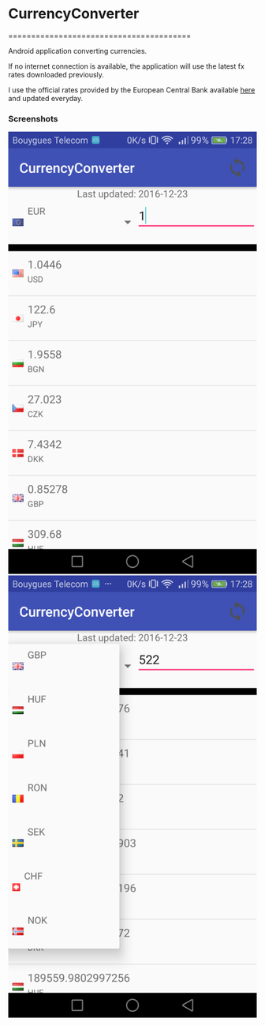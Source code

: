 # CurrencyConverter
========================================

Android application converting currencies.

If no internet connection is available, the application will use the latest fx rates downloaded previously.

I use the official rates provided by the European Central Bank available [here](http://www.ecb.europa.eu/stats/exchange/eurofxref/html/index.en.html) and updated everyday.

### Screenshots

![screen1](https://github.com/bourdibay/CurrencyConverter/blob/master/Screenshots/home.png)
![screen1](https://github.com/bourdibay/CurrencyConverter/blob/master/Screenshots/choiceCurrency.png)
